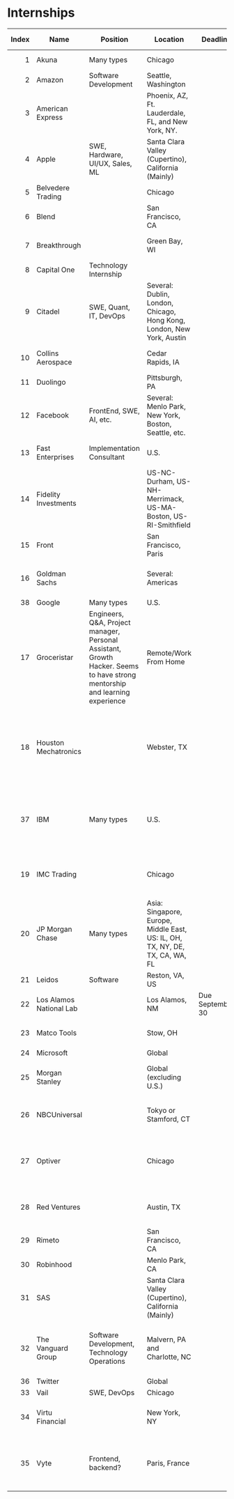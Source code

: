 # Internships
|Index|         Name          |                                                         Position                                                          |                                  Location                                  |    Deadline     |  Class Year Requirement  |      International      |                                     Notes                                      |                                                                                                                                                    URL                                                                                                                                                     |
|----:|-----------------------|---------------------------------------------------------------------------------------------------------------------------|----------------------------------------------------------------------------|-----------------|--------------------------|-------------------------|--------------------------------------------------------------------------------|------------------------------------------------------------------------------------------------------------------------------------------------------------------------------------------------------------------------------------------------------------------------------------------------------------|
|    1|Akuna                  |Many types                                                                                                                 |Chicago                                                                     |                 |Junior, Senior            |                         |                                                                                |https://akunacapital.com/careers#careers                                                                                                                                                                                                                                                                    |
|    2|Amazon                 |Software Development                                                                                                       |Seattle, Washington                                                         |                 |                          |                         |                                                                                |https://www.amazon.jobs/en/teams/internships-for-students                                                                                                                                                                                                                                                   |
|    3|American Express       |                                                                                                                           |Phoenix, AZ, Ft. Lauderdale, FL, and New York, NY.                          |                 |Sophomores, Junior, Senior|                         |                                                                                |https://jobs.americanexpress.com/jobs/19003378?                                                                                                                                                                                                                                                             |
|    4|Apple                  |SWE, Hardware, UI/UX, Sales, ML                                                                                            |Santa Clara Valley (Cupertino), California (Mainly)                         |                 |                          |                         |                                                                                |https://jobs.apple.com/en-us/search?location=united-states-USA&team=Internships-STDNT-INTRN                                                                                                                                                                                                                 |
|    5|Belvedere Trading      |                                                                                                                           |Chicago                                                                     |                 |Junior, Senior            |No sponsorship           |                                                                                |http://belvederetrading.applicantstack.com/x/detail/a2sa4x08859m                                                                                                                                                                                                                                            |
|    6|Blend                  |                                                                                                                           |San Francisco, CA                                                           |                 |Junior, Senior            |                         |                                                                                |https://blend.com/careers/opening/university/?oid=2a469512-a8c2-44fa-a260-ef3ae0c90db7                                                                                                                                                                                                                      |
|    7|Breakthrough           |                                                                                                                           |Green Bay, WI                                                               |                 |                          |                         |Min. GPA 3.0, Cover letter required                                             |https://breakthroughfuel.applytojob.com/apply/3a3PNGue1o/Summer-2020-Intern                                                                                                                                                                                                                                 |
|    8|Capital One            |Technology Internship                                                                                                      |                                                                            |                 |Junior, Senior            |No sponsorship           |                                                                                |https://campus.capitalone.com/job/-/-/1786/12562814?utm_source=localjobnetwork.com&utm_campaign=enterprise&utm_medium=job_posting&utm_content=job_board&ss=paid&dclid=CjgKEAjw4NrpBRDfhrmjpZHPiH8SJABuVfdoxiWiy_1DE6vP-RBQgbIf9OdVBs1hpoqHUa5Ezmg4-vD_BwE                                                   |
|    9|Citadel                |SWE, Quant, IT, DevOps                                                                                                     |Several: Dublin, London, Chicago, Hong Kong, London, New York, Austin       |                 |                          |                         |                                                                                |https://www.citadel.com/careers/open-positions/positions-for-students/                                                                                                                                                                                                                                      |
|   10|Collins Aerospace      |                                                                                                                           |Cedar Rapids, IA                                                            |                 |                          |U.S. citizenship required|                                                                                |https://jobs.collinsaerospace.com/job/cedar-rapids/software-electrical-engineering-intern-summer-2020/1738/12601751                                                                                                                                                                                         |
|   11|Duolingo               |                                                                                                                           |Pittsburgh, PA                                                              |                 |Junior, Senior            |                         |                                                                                |https://boards.greenhouse.io/duolingo/jobs/4351727002                                                                                                                                                                                                                                                       |
|   12|Facebook               |FrontEnd, SWE, AI, etc.                                                                                                    |Several: Menlo Park, New York, Boston, Seattle, etc.                        |                 |                          |                         |                                                                                |https://www.facebook.com/careers/jobs/?roles[0]=intern                                                                                                                                                                                                                                                      |
|   13|Fast Enterprises       |Implementation Consultant                                                                                                  |U.S.                                                                        |                 |                          |Must be pursuing degree  |                                                                                |https://www.fastenterprises.com/careers/positions                                                                                                                                                                                                                                                           |
|   14|Fidelity Investments   |                                                                                                                           |US-NC-Durham, US-NH-Merrimack, US-MA-Boston, US-RI-Smithfield               |                 |                          |                         |                                                                                |https://jobs.fidelity.com/ShowJob/Id/580980/Summer-2020-Technical-Internship-Program/                                                                                                                                                                                                                       |
|   15|Front                  |                                                                                                                           |San Francisco, Paris                                                        |                 |Junior, Senior            |                         |                                                                                |https://frontapp.com/jobs                                                                                                                                                                                                                                                                                   |
|   16|Goldman Sachs          |                                                                                                                           |Several: Americas                                                           |                 |                          |                         |Only exploratory programs for minorities                                        |https://www.goldmansachs.com/careers/students/programs/index.html                                                                                                                                                                                                                                           |
|   38|Google                 |Many types                                                                                                                 |U.S.                                                                        |                 |                          |                         |                                                                                |https://careers.google.com/jobs/results/?company=Google&company=YouTube&employment_type=INTERN&jlo=en_US&src=Online%2FTOPS%2FTOPS_site&utm_campaign=&utm_medium=site&utm_source=TOPS                                                                                                                        |
|   17|Groceristar            |Engineers, Q&A, Project manager, Personal Assistant, Growth Hacker. Seems to have strong mentorship and learning experience|Remote/Work From Home                                                       |                 |                          |                         |Unpaid. Seems to have strong mentorship and learning experience                 |https://angel.co/company/groceristar/jobs                                                                                                                                                                                                                                                                   |
|   18|Houston Mechatronics   |                                                                                                                           |Webster, TX                                                                 |                 |                          |U.S. citizenship required|Prefers robotics experience, Linux command line, and Python programming language|https://hire.withgoogle.com/public/jobs/houstonmechatronicscom/view/P_AAAAAAFAACPOqH3qYYp_8y                                                                                                                                                                                                                |
|   37|IBM                    |Many types                                                                                                                 |U.S.                                                                        |                 |                          |                         |The webpage takes awefully long to load during the application process          |https://careers.ibm.com/ListJobs/All/Search/Position-Type/Intern/Country/US//?lang=en                                                                                                                                                                                                                       |
|   19|IMC Trading            |                                                                                                                           |Chicago                                                                     |                 |                          |                         |Min. GPA 3.5, prefers Python programming skills                                 |https://imc.wd5.myworkdayjobs.com/invitation/job/Chicago/Quant-Trader-Intern---Summer-2020_REQ-00550                                                                                                                                                                                                        |
|   20|JP Morgan Chase        |Many types                                                                                                                 |Asia: Singapore, Europe, Middle East, US: IL, OH, TX, NY, DE, TX, CA, WA, FL|                 |Junior, Senior            |Won't take internationals|All JP Morgan Chase positions open including IB/Quant/Data Analytics            |https://careers.jpmorgan.com/us/en/students/programs/software-engineer-summer#careers-section7                                                                                                                                                                                                              |
|   21|Leidos                 |Software                                                                                                                   |Reston, VA, US                                                              |                 |                          |                         |                                                                                |https://www.leidos.com/products                                                                                                                                                                                                                                                                             |
|   22|Los Alamos National Lab|                                                                                                                           |Los Alamos, NM                                                              |Due September 30 |                          |                         |Min. GPA 3.0 Coverletter Required                                               |https://jobszp1.lanl.gov/OA_HTML/OA.jsp?page=/oracle/apps/irc/candidateSelfService/webui/VisVacDispPG&OAHP=IRC_EXT_SITE_VISITOR_APPL&OASF=IRC_VIS_VAC_DISPLAY&akRegionApplicationId=821&transactionid=1590195690&retainAM=N&addBreadCrumb=RP&p_svid=73935&p_spid=3367360&oapc=5&oas=fVtHbWr4rfa7MThh6_ybbw..|
|   23|Matco Tools            |                                                                                                                           |Stow, OH                                                                    |                 | Junior, Senior           |                         |Prefers Java programming skills                                                 |https://fortive.taleo.net/careersection/external/jobdetail.ftl?job=MAT001868&src=[u%27JB-10138%27%2C+u%27JB-10138%27                                                                                                                                                                                        |
|   24|Microsoft              |                                                                                                                           |Global                                                                      |                 |                          |                         |                                                                                |https://careers.microsoft.com/us/en/                                                                                                                                                                                                                                                                        |
|   25|Morgan Stanley         |                                                                                                                           |Global (excluding U.S.)                                                     |                 |                          |                         |Only tech internships outside the US                                            |https://www.morganstanley.com/people-opportunities/students-graduates/programs/technology                                                                                                                                                                                                                   |
|   26|NBCUniversal           |                                                                                                                           |Tokyo or Stamford, CT                                                       |                 |Sophomore, Junior, Senior |No sponsorship           |For Tokyo 2020 Olympics; No sponsorship;                                        |https://sjobs.brassring.com/TGnewUI/Search/home/HomeWithPreLoad?PageType=JobDetails&partnerid=25354&siteid=5108&jobId=442107&codes=LinkedIn#jobDetails=442107_5108                                                                                                                                          |
|   27|Optiver                |                                                                                                                           |Chicago                                                                     |                 |                          |                         |Prefers C, C++, Java or C# programming skills; No sponsorship                   |https://www.optiver.com/na/en/job-opportunities/us-4315469002                                                                                                                                                                                                                                               |
|   28|Red Ventures           |                                                                                                                           |Austin, TX                                                                  |                 |Junior                    |                         |Prefers experience with top web languages                                       |https://careers.redventures.com/application/position/1755893?gh_jid=1755893&gh_src=cec562fc1&gh_jid=1755893&gh_src=cec562fc1                                                                                                                                                                                |
|   29|Rimeto                 |                                                                                                                           |San Francisco, CA                                                           |                 |                          |                         |                                                                                |https://jobs.lever.co/rimeto/d357c4b5-5a3e-4c75-84fd-057d2051cd92                                                                                                                                                                                                                                           |
|   30|Robinhood              |                                                                                                                           |Menlo Park, CA                                                              |                 |                          |                         |                                                                                |https://boards.greenhouse.io/robinhood                                                                                                                                                                                                                                                                      |
|   31|SAS                    |                                                                                                                           |Santa Clara Valley (Cupertino), California (Mainly)                         |                 |                          |                         |Pipeline for students with Autism                                               |https://careers-sas.icims.com/jobs/18311/2020-autism-spectrum-summer-internship-program-%28expression-of-interest%29/job?hub=9&mode=job&iis=SocialMedia&iisn=LinkedIn&mobile=false&width=1137&height=500&bga=true&needsRedirect=false&jan1offset=-300&jun1offset=-240                                       |
|   32|The Vanguard Group     |Software Development, Technology Operations                                                                                |Malvern, PA and Charlotte, NC                                               |                 |                          |                         |3.0 GPA Preferred, Software Development, Technology Operations                  |https://www.vanguardjobs.com/job-search-results/?keyword=124896%20OR%20124907%20OR%20124884%20OR%20124925                                                                                                                                                                                                   |
|   36|Twitter                |                                                                                                                           |Global                                                                      |                 |                          |                         |                                                                                |https://jobs.smartrecruiters.com/ni/Twitter2/c9c8d155-aab8-43cb-a530-629689467768-2020-university-application-full-time-internship                                                                                                                                                                          |
|   33|Vail                   |SWE, DevOps                                                                                                                |Chicago                                                                     |                 |                          |                         |                                                                                |https://www.vailsys.com/about/careers/                                                                                                                                                                                                                                                                      |
|   34|Virtu Financial        |                                                                                                                           |New York, NY                                                                |                 |                          |                         |Prefers C++ or Java programming skills                                          |https://boards.greenhouse.io/virtu/jobs/4367942002                                                                                                                                                                                                                                                          |
|   35|Vyte                   |Frontend, backend?                                                                                                         |Paris, France                                                               |                 |                          |                         |Positions available for both Frontend and Backend Internships in Paris          |https://jobs.stationf.co/companies/vyte                                                                                                                                                                                                                                                                     |
